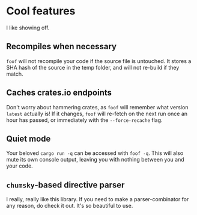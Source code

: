# Cool features
I like showing off.

## Recompiles when necessary
`foof` will not recompile your code if the source file is untouched.
It stores a SHA hash of the source in the temp folder, and will not re-build if they match.

## Caches crates.io endpoints
Don't worry about hammering crates, as `foof` will remember what version `latest` actually is!
If it changes, `foof` will re-fetch on the next run once an hour has passed, or immediately with the `--force-recache` flag.

## Quiet mode
Your beloved `cargo run -q` can be accessed with `foof -q`. This will also mute its own console output, leaving you with nothing between you and your code.

## `chumsky`-based directive parser
I really, really like this library. If you need to make a parser-combinator for any reason, do check it out. It's so beautiful to use.